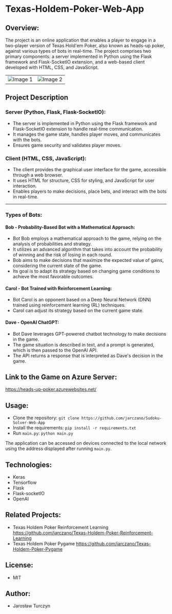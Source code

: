 # Texas-Holdem-Poker-Web-App

## Overview:
The project is an online application that enables a player to engage in a two-player version of Texas Hold'em Poker, also known as heads-up poker, against various types of bots in real-time. The project comprises two primary components: a server implemented in Python using the Flask framework and Flask-SocketIO extension, and a web-based client developed with HTML, CSS, and JavaScript.

<table>
    <td><img src="https://github.com/jarczano/Texas-Holdem-Poker-Web-App/assets/107764304/255d54ed-fca7-48c4-b082-7deae1cd3904" alt="Image 1"></td>
    <td><img src="https://github.com/jarczano/Texas-Holdem-Poker-Web-App/assets/107764304/824ed990-d39f-49ed-9e81-a5d5dfa1443c" alt="Image 2"></td>
</table>

## Project Description
### Server (Python, Flask, Flask-SocketIO):

- The server is implemented in Python using the Flask framework and Flask-SocketIO extension to handle real-time communication.
- It manages the game state, handles player moves, and communicates with the bots.
- Ensures game security and validates player moves.

### Client (HTML, CSS, JavaScript):

- The client provides the graphical user interface for the game, accessible through a web browser.
- It uses HTML for structure, CSS for styling, and JavaScript for user interaction.
- Enables players to make decisions, place bets, and interact with the bots in real-time.

---
### Types of Bots:

#### Bob - Probability-Based Bot with a Mathematical Approach:

- Bot Bob employs a mathematical approach to the game, relying on the analysis of probabilities and strategy.
- It utilizes an advanced algorithm that takes into account the probability of winning and the risk of losing in each round.
- Bob aims to make decisions that maximize the expected value of gains, considering the current state of the game.
- Its goal is to adapt its strategy based on changing game conditions to achieve the most favorable outcomes.

#### Carol - Bot Trained with Reinforcement Learning:

- Bot Carol is an opponent based on a Deep Neural Network (DNN) trained using reinforcement learning (RL) techniques.
- Carol can adjust its strategy based on the current game state.

#### Dave - OpenAI ChatGPT:

- Bot Dave leverages GPT-powered chatbot technology to make decisions in the game.
- The game situation is described in text, and a prompt is generated, which is then passed to the OpenAI API.
- The API returns a response that is interpreted as Dave's decision in the game.

## Link to the Game on Azure Server:

https://heads-up-poker.azurewebsites.net/

## Usage:

- Clone the repository: `git clone https://github.com/jarczano/Sudoku-Solver-Web-App`
- Install the requirements: `pip install -r requirements.txt`
- Run `main.py`: `python main.py`

The application can be accessed on devices connected to the local network using the address displayed after running `main.py`.  

## Technologies:
- Keras
- Tensorflow
- Flask
- Flask-socketIO
- OpenAI

## Related Projects:
- Texas Holdem Poker Reinforcement Learning https://github.com/jarczano/Texas-Holdem-Poker-Reinforcement-Learning
- Texas Holdem Poker Pygame https://github.com/jarczano/Texas-Holdem-Poker-Pygame
  
## License:
- MIT

## Author:
- Jarosław Turczyn
